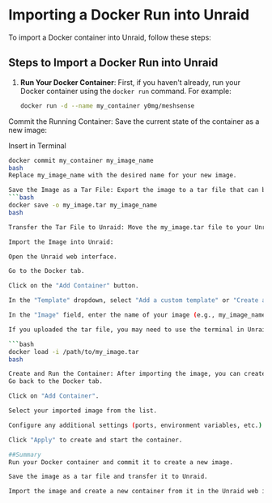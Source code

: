 # Importing a Docker Run into Unraid

To import a Docker container into Unraid, follow these steps:

## Steps to Import a Docker Run into Unraid

1. **Run Your Docker Container**: 
   First, if you haven't already, run your Docker container using the `docker run` command. For example:
    ```bash
   docker run -d --name my_container y0mg/meshsense
    
Commit the Running Container: Save the current state of the container as a new image:




Insert in Terminal
 ```bash
docker commit my_container my_image_name
 bash
Replace my_image_name with the desired name for your new image.

Save the Image as a Tar File: Export the image to a tar file that can be imported into Unraid:
 ```bash
docker save -o my_image.tar my_image_name
bash

Transfer the Tar File to Unraid: Move the my_image.tar file to your Unraid server. You can use SCP, FTP, or any method you prefer to transfer files.

Import the Image into Unraid:

Open the Unraid web interface.

Go to the Docker tab.

Click on the "Add Container" button.

In the "Template" dropdown, select "Add a custom template" or "Create a new template".

In the "Image" field, enter the name of your image (e.g., my_image_name).

If you uploaded the tar file, you may need to use the terminal in Unraid to load the image:

 ```bash
docker load -i /path/to/my_image.tar
bash

Create and Run the Container: After importing the image, you can create a new container from it in Unraid:
Go back to the Docker tab.

Click on "Add Container".

Select your imported image from the list.

Configure any additional settings (ports, environment variables, etc.) as needed.

Click "Apply" to create and start the container.

##Summary
Run your Docker container and commit it to create a new image.

Save the image as a tar file and transfer it to Unraid.

Import the image and create a new container from it in the Unraid web interface.
